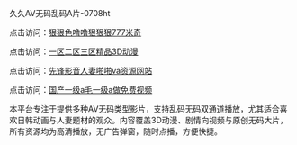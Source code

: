久久AV无码乱码A片-0708ht

点击访问：<a href="https://heiliaoxwd5i8.pages.dev">狠狠色噜噜狠狠狠777米奇</a>

点击访问：<a href="https://heiliaowzu4ur.pages.dev">一区二区三区精品3D动漫</a>

点击访问：<a href="https://heiliaozj3tjd.pages.dev">先锋影音人妻啪啪va资源网站</a>

点击访问：<a href="https://heiliaoe8ajia.pages.dev">国产一级a毛一级a做免费视频</a>

本平台专注于提供多种AV无码类型影片，支持乱码无码双通道播放，尤其适合喜欢日韩动画与人妻题材的观众。内容覆盖3D动漫、剧情向视频与原创无码大片，所有资源均为高清播放，无广告弹窗，随时点播，方便快捷。

<span style="display:none;">[Canonical link](https://github.com/doi20250708/doi9 ）</span>
